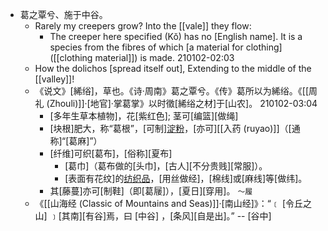 - 葛之覃兮、施于中谷。
    - Rarely my creepers grow? Into the [[vale]] they flow:
        - The creeper here specified (Kŏ) has no [English name]. It is a species from the fibres of which [a material for clothing]([[clothing material]]) is made.
210102-02:03
    - How the dolichos [spread itself out], Extending to the middle of the [[valley]]!
    - 《说文》[絺绤]，草也。《诗·周南》葛之覃兮。《传》葛所以为絺绤。《[[周礼 (Zhouli)]]·[地官]·掌葛掌》以时徵[絺绤之材]于[山农]。
210102-03:04
        - [多年生草本植物]，花[紫红色]; 茎可[编篮][做绳]
        - [块根]肥大，称“葛根”，[可制][淀粉]([[starch]])，[亦可][[入药 (ruyao)]]（[通称]“[葛麻]”）
        - [纤维]可织[葛布]，[俗称][夏布]
            - [葛巾]（葛布做的[头巾]，[古人][不分贵贱][常服]）。
            - [表面有花纹]的[纺织品]([[textile]])，[用丝做经]，[棉线]或[麻线]等[做纬]。
        - 其[藤蔓]亦可[制鞋]（即[葛屦]），[夏日][穿用]。 `～履`
    - 《[[山海经 (Classic of Mountains and Seas)]]·[南山经]》：“﹝ [令丘之山] ﹞[其南][有谷]焉，曰 [中谷] ，[条风][自是出]。” -- [谷中]
